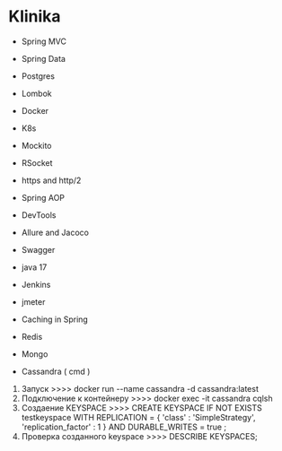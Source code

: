 # Klinika
 
* Spring MVC
* Spring Data
* Postgres
* Lombok
* Docker
* K8s
* Mockito
* RSocket
* https and http/2
* Spring AOP
* DevTools
* Allure and Jacoco
* Swagger
* java 17
* Jenkins
* jmeter
* Caching in Spring
* Redis
* Mongo 


* Cassandra
 ( cmd )
1. Запуск  >>>> 
docker run --name cassandra -d cassandra:latest
2. Подключение к контейнеру  >>>> 
docker exec -it cassandra cqlsh
3. Создаение KEYSPACE >>>> 
CREATE KEYSPACE IF NOT EXISTS testkeyspace WITH REPLICATION = { 'class' : 'SimpleStrategy', 'replication_factor' : 1 } AND DURABLE_WRITES = true ;
4. Проверка созданного keyspace  >>>> 
DESCRIBE KEYSPACES;
